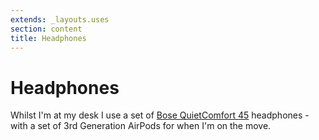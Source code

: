 ```yaml
---
extends: _layouts.uses
section: content
title: Headphones
---
```

# Headphones

Whilst I'm at my desk I use a set of [Bose QuietComfort 45](https://www.bose.com.au/en_au/products/headphones/noise_cancelling_headphones/quietcomfort-headphones-45.html) headphones - with a set of 3rd Generation AirPods for when I'm on the move.
